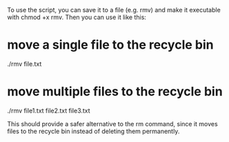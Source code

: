 To use the script, you can save it to a file (e.g. rmv) and make it executable with chmod +x rmv. Then you can use it like this:
# move a single file to the recycle bin
./rmv file.txt

# move multiple files to the recycle bin
./rmv file1.txt file2.txt file3.txt

This should provide a safer alternative to the rm command, since it moves files to the recycle bin instead of deleting them permanently.
